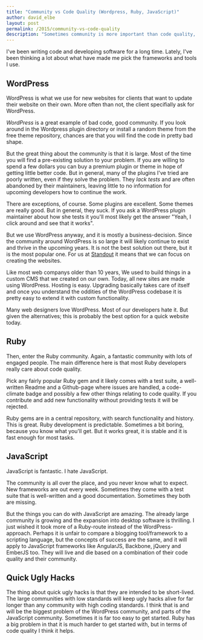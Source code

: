```yaml
---
title: "Community vs Code Quality (Wordpress, Ruby, JavaScript)"
author: david_elbe
layout: post
permalink: /2015/community-vs-code-quality
description: "Sometimes community is more important than code quality, sometimes not."
---
```


I've been writing code and developing software for a long time. Lately, I've been thinking
a lot about what have made me pick the frameworks and tools I use.

## WordPress

WordPress is what we use for new websites for clients that want to update their website on their own. More often than not, the client specifially ask for WordPress.

*WordPress* is a great example of bad code, good community. If you look around in the Wordpress plugin directory
or install a random theme from the free theme repository, chances are that you will find the code in pretty bad shape.

But the great thing about the community is that it is large. Most of the time you will find a pre-existing solution to your problem. If you are willing to spend a few dollars you can buy a premium plugin or theme in hope of getting little better code. But in general, many of the plugins I've tried are poorly written, even if they solve the problem. They *lack tests* and are often abandoned by their maintainers, leaving little to no information for upcoming developers how to continue the work.

There are exceptions, of course. Some plugins are excellent. Some themes are really good. But in general, they suck. If you ask a WordPress plugin maintainer about how she tests it you'll most likely get the answer "Yeah, I click around and see that it works".

But we use WordPress anyway, and it is mostly a business-decision. Since the community around WordPress is so large it will likely continue to exist and thrive in the upcoming years. It is not the best solution out there, but it is the most popular one. For us at [Standout](http://standout.se/) it means that we can focus on creating the websites.

Like most web companys older than 10 years, We used to build things in a custom CMS that we created on our own. Today, all new sites are made using WordPress. Hosting is easy. Upgrading basically takes care of itself and once you understand the oddities of the WordPress codebase it is pretty easy to extend it with custom functionality.

Many web designers love WordPress. Most of our developers hate it. But given the alternatives; this is probably the best option for a quick website today.

## Ruby

Then, enter the Ruby community. Again, a fantastic community with lots of engaged people. The main difference here is that most Ruby developers really care about code quality.

Pick any fairly popular Ruby gem and it likely comes with a test suite, a well-written Readme and a Github-page where issues are handled, a code-climate badge and possibly a few other things relating to code quality. If you contribute and add new functionality without providing tests it will be rejected.

Ruby gems are in a central repository, with search functionality and history. This is great. Ruby development is predictable. Sometimes a bit boring, because you know what you'll get. But it works great, it is stable and it is fast enough for most tasks.

## JavaScript

JavaScript is fantastic. I hate JavaScript.

The community is all over the place, and you never know what to expect. New frameworks are out every week. Sometimes they come with a test suite that is well-written and a good documentation. Sometimes they both are missing.

But the things you can do with JavaScript are amazing. The already large community is growing and the expansion into desktop software is thrilling. I just wished it took more of a Ruby-route instead of the WordPress-approach. Perhaps it is unfair to compare a blogging tool/framework to a scripting language, but the concepts of success are the same, and it will apply to JavaScript frameworks like AngularJS, Backbone, jQuery and EmberJS too. They will live and die based on a combination of their code quality and their community.

## Quick Ugly Hacks

The thing about quick ugly hacks is that they are intended to be short-lived. The large communities with low standards will keep ugly hacks alive for far longer than any community with high coding standards. I think that is and will be the biggest problem of the WordPress community, and parts of the JavaScript community. Sometimes it is far too easy to get started. Ruby has a big problem in that it is much harder to get started with, but in terms of code quality I think it helps.
